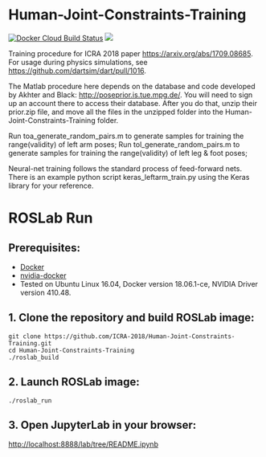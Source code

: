 # Human-Joint-Constraints-Training
[![Docker Cloud Build Status](https://img.shields.io/docker/cloud/build/icra2018/human-joint-constraints-training.svg)](https://hub.docker.com/r/icra2018/human-joint-constraints-training)
<a href="#roslab-run"><img src="https://img.shields.io/badge/ROSLab-run-brightgreen.svg"></a>

Training procedure for ICRA 2018 paper https://arxiv.org/abs/1709.08685. For usage during physics simulations, see https://github.com/dartsim/dart/pull/1016.

The Matlab procedure here depends on the database and code developed by Akhter and Black: http://poseprior.is.tue.mpg.de/.
You will need to sign up an account there to access their database. After you do that, unzip their prior.zip file, and move all the files in the unzipped folder into the Human-Joint-Constraints-Training folder.

Run toa_generate_random_pairs.m to generate samples for training the range(validity) of left arm poses; Run tol_generate_random_pairs.m to generate samples for training the range(validity) of left leg & foot poses;

Neural-net training follows the standard process of feed-forward nets. There is an example python script keras_leftarm_train.py using the Keras library for your reference.

# ROSLab Run

## Prerequisites:
* [Docker](https://www.docker.com/)
* [nvidia-docker](https://github.com/nvidia/nvidia-docker/wiki/Installation-(version-2.0))
* Tested on Ubuntu Linux 16.04, Docker version 18.06.1-ce, NVIDIA Driver version 410.48.

## 1. Clone the repository and build ROSLab image:
```
git clone https://github.com/ICRA-2018/Human-Joint-Constraints-Training.git
cd Human-Joint-Constraints-Training
./roslab_build
```
## 2. Launch ROSLab image:
```
./roslab_run
```
## 3. Open JupyterLab in your browser:
[http://localhost:8888/lab/tree/README.ipynb](http://localhost:8888/lab/tree/README.ipynb)
